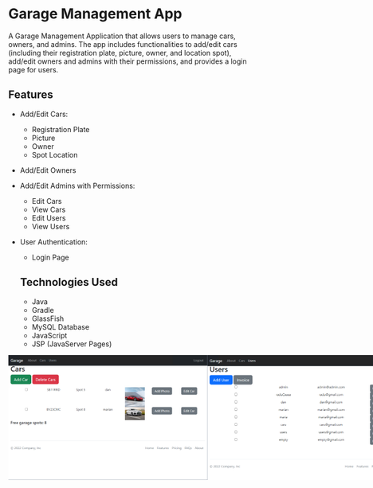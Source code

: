 # Garage Management App

A Garage Management Application that allows users to manage cars, owners, and admins. The app includes functionalities to add/edit cars (including their registration plate, picture, owner, and location spot), add/edit owners and admins with their permissions, and provides a login page for users.

## Features

- Add/Edit Cars:
  - Registration Plate
  - Picture
  - Owner
  - Spot Location
- Add/Edit Owners
- Add/Edit Admins with Permissions:
  - Edit Cars
  - View Cars
  - Edit Users
  - View Users
- User Authentication:
  - Login Page

  ## Technologies Used

  - Java
  - Gradle
  - GlassFish
  - MySQL Database
  - JavaScript
  - JSP (JavaServer Pages)

<div style="display: flex; justify-content: space-between;">
<img src="https://github.com/RaduCruceat/GarageManagement/blob/master/src/main/java/com/parking/parkinglot/CarsPageScreenshot.png" alt="Cars Page"  width="400">
<img src="https://github.com/RaduCruceat/GarageManagement/blob/master/src/main/java/com/parking/parkinglot/UsersPageScreenshot.png" alt="Users Page"  width="400">
  
